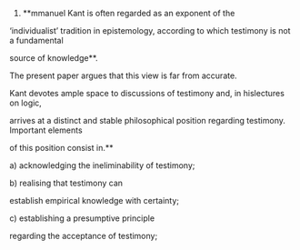 1. \*\*mmanuel Kant is often regarded as an exponent of the

‘individualist’ tradition in epistemology, according to which testimony is not a fundamental

source of knowledge\*\*.

The​ ​present​ ​paper​ ​argues​ ​that​ ​this​ ​view​ ​is​ ​far​ ​from​ ​accurate.

Kant​ ​devotes​ ​ample​ ​space to​ ​discussions​ ​of​ ​testimony​ ​and,​ ​in​ ​his​ ​lectures​ ​on​ ​logic,

arrives at a distinct and stable philosophical position regarding testimony.​ ​Important​ ​elements

of​ ​this​ ​position​ ​consist in​.\*\*

a\) acknowledging the ineliminability of testimony;

b\) realising that testimony can

establish empirical knowledge with certainty;

c\) establishing a presumptive principle

regarding the acceptance of testimony;





